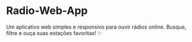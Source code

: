 # Radio-Web-App
Um aplicativo web simples e responsivo para ouvir rádios online. Busque, filtre e ouça suas estações favoritas! ✨
